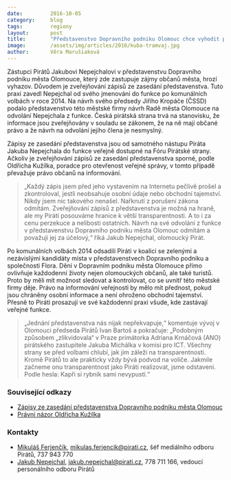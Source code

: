 ```yaml
---
date:         2016-10-05
category:     blog
tags:         regiony
layout:       post
title:        "Představenstvo Dopravního podniku Olomouc chce vyhodit pirátského zástupce za zveřejňování zápisů z jeho jednání."
image:        /assets/img/articles/2016/kuba-tramvaj.jpg
author:       Věra Marušiaková
---
```


Zástupci Pirátů Jakubovi Nepejchalovi v představenstvu Dopravního podniku města Olomouce, který zde zastupuje zájmy občanů města, hrozí vyhazov. Důvodem je zveřejňování zápisů ze zasedání představenstva. Tuto praxi zavedl Nepejchal od svého jmenování do funkce po komunálních volbách v roce 2014. Na návrh svého předsedy Jiřího Kropáče (ČSSD) podalo představenstvo této městské firmy návrh Radě města Olomouce na odvolání Nepejchala z funkce. Česká pirátská strana trvá na stanovisku, že informace jsou zveřejňovány v souladu se zákonem, že na ně mají občané právo a že návrh na odvolání jejího člena je nesmyslný.

Zápisy ze zasedání představenstva jsou od samotného nástupu Piráta Jakuba Nepejchala do funkce veřejně dostupné na Fóru Pirátské strany. Ačkoliv je zveřejňování zápisů ze zasedání představenstva sporné, podle Oldřicha Kužílka, poradce pro otevřenost veřejné správy, v tomto případě převažuje právo občanů na informování.

> „Každý zápis jsem před jeho vystavením na Internetu pečlivě prošel a zkontroloval, jestli neobsahuje osobní údaje nebo obchodní tajemství. Nikdy jsem nic takového nenašel. Nařknutí z porušení zákona odmítám. Zveřejňování zápisů z představenstva je možná na hraně, ale my Piráti posouváme hranice k větší transparentnosti. A to i za cenu perzekuce a nelibosti ostatních. Návrh na své odvolání z funkce v představenstvu Dopravního podniku města Olomouc odmítám a považuji jej za účelový,“ říká Jakub Nepejchal, olomoucký Pirát.

Po komunálních volbách 2014 odsadili Piráti v koalici se zelenými a nezávislými kandidáty místa v představenstvech Dopravního podniku a společnosti Flora. Dění v Dopravním podniku města Olomouce přímo ovlivňuje každodenní životy nejen olomouckých občanů, ale také turistů. Proto by měli mít možnost sledovat a kontrolovat, co se uvnitř této městské firmy děje. Právo na informování veřejnosti by mělo mít přednost, pokud jsou chráněny osobní informace a není ohroženo obchodní tajemství. Přesně to Piráti prosazují ve své každodenní praxi všude, kde zastávají veřejné funkce.

> „Jednání představenstva nás nijak nepřekvapuje,“ komentuje vývoj v Olomouci předseda Pirátů Ivan Bartoš a pokračuje: „Podobným způsobem „zlikvidovala“ v Praze primátorka Adriana Krnáčová (ANO) pirátského zastupitele Jakuba Michálka v komisi pro ICT. Všechny strany se před volbami chlubí, jak jim záleží na transparentnosti. Kromě Pirátů to ale prakticky vždy bývá podvod na voliče. Jakmile začneme onu transparentnost jako Piráti realizovat, jsme odstaveni. Podle hesla: Kapři si rybník sami nevypustí.“

### Související odkazy

* [Zápisy ze zasedání představenstva Dopravního podniku města Olomouc](https://forum.pirati.cz/olomouc-f710/zapisy-z-jednani-predstavenstva-dpmo-t31968.html)
* [Právní názor Oldřicha Kužílka](http://poradna.otevrenaspolecnost.cz/pravo-na-informace/zapisy-z-predstavenstva-mestske-a-s-4729)

### Kontakty

* [Mikuláš Ferjenčík](https://www.pirati.cz/lide/mikulas_ferjencik), [mikulas.ferjencik@pirati.cz](mailto:mikulas.ferjencik@pirati.cz), šéf mediálního odboru Pirátů, 737 943 770
* [Jakub Nepejchal](https://www.pirati.cz/lide/jakub_nepejchal), [jakub.nepejchal@pirati.cz](mailto:jakub.nepejchal@pirati.cz), 778 711 166, vedoucí personálního odboru Pirátů
